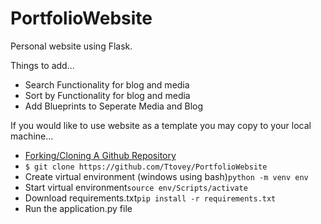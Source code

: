 # PortfolioWebsite
<p>Personal website using Flask.</p>
<p>Things to add...
<ul>
  <li>Search Functionality for blog and media</li>
  <li>Sort by Functionality for blog and media</li>
  <li>Add Blueprints to Seperate Media and Blog</li>
</ul>
If you would like to use website as a template you may copy to your local machine...
<ul>
  <li><a href="https://docs.github.com/en/get-started/quickstart/fork-a-repo">Forking/Cloning A Github Repository</a></li>
  <li><code>$ git clone https://github.com/Ttovey/PortfolioWebsite</code></li>
  <li>Create virtual environment (windows using bash)<code>python -m venv env</code></li>
  <li>Start virtual environment<code>source env/Scripts/activate</code></li>
  <li>Download requirements.txt<code>pip install -r requirements.txt</code></li>
  <li>Run the application.py file</li>
</ul>
</p>

